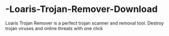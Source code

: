# -Loaris-Trojan-Remover-Download
Loaris Trojan Remover is a perfect trojan scanner and removal tool. Destroy trojan viruses and online threats with one click
